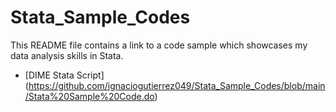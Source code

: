 # Stata_Sample_Codes

This README file contains a link to a code sample which showcases my data analysis skills in Stata.

* [DIME Stata Script] (https://github.com/ignaciogutierrez049/Stata_Sample_Codes/blob/main/Stata%20Sample%20Code.do)
